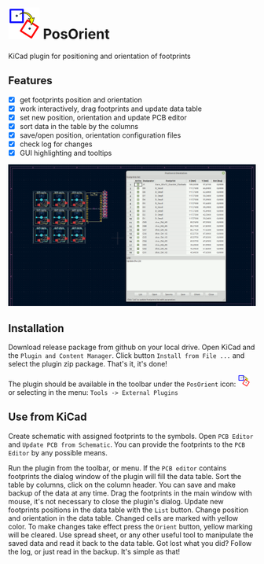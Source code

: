 # ![icon](src/resources/icon.png) PosOrient
KiCad plugin for positioning and orientation of footprints

## Features

- [x] get footprints position and orientation
- [x] work interactively, drag footprints and update data table
- [x] set new position, orientation and update PCB editor
- [x] sort data in the table by the columns
- [x] save/open position, orientation configuration files
- [x] check log for changes
- [x] GUI highlighting and tooltips

![posOrient](images/posOrient.gif)

## Installation

Download release package from github on your local drive.
Open KiCad and the `Plugin and Content Manager`.
Click button `Install from File ...` and select the plugin zip package.
That's it, it's done!

The plugin should be available in the toolbar under the `PosOrient` icon: ![small_icon](src/plugins/icon.png)
or selecting in the menu: `Tools -> External Plugins`

## Use from KiCad

Create schematic with assigned footprints to the symbols. Open `PCB Editor` and `Update PCB from Schematic`.
You can provide the footprints to the `PCB Editor` by any possible means.

Run the plugin from the toolbar, or menu. If the `PCB editor` contains footprints the dialog window of the plugin will fill the data table. Sort the table by columns, click on the column header. You can save and make backup of the data at any time. Drag the footprints in the main window with mouse, it's not necessary to close the plugin's dialog. Update new footprints positions in the data table with the `List` button. Change position and orientation in the data table. Changed cells are marked with yellow color. To make changes take effect press the `Orient` button, yellow marking will be cleared. Use spread sheet, or any other useful tool to manipulate the saved data and read it back to the data table. Got lost what you did? Follow the log, or just read in the backup. It's simple as that!